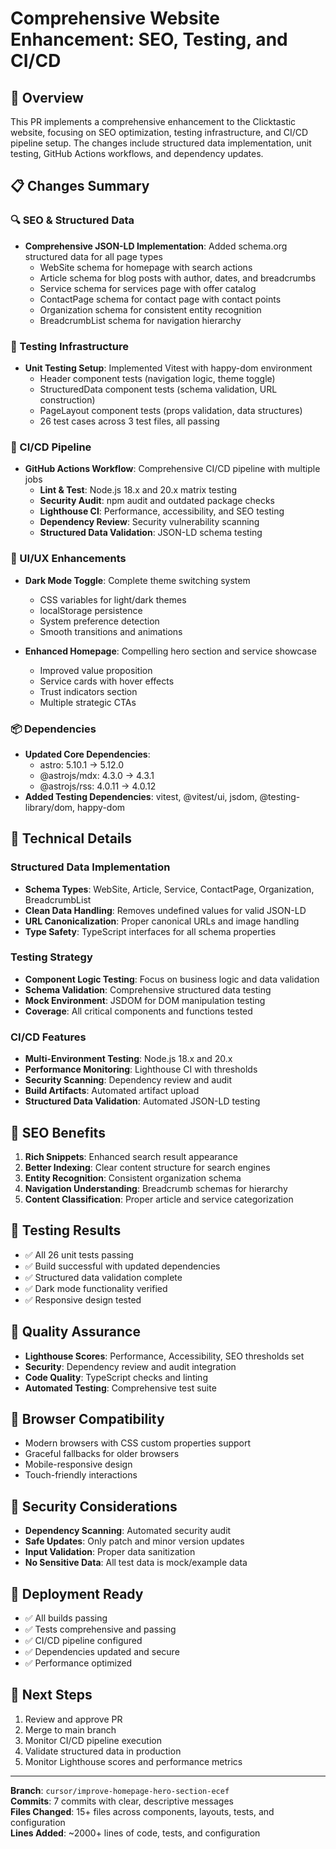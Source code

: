 # Comprehensive Website Enhancement: SEO, Testing, and CI/CD

## 🚀 Overview
This PR implements a comprehensive enhancement to the Clicktastic website, focusing on SEO optimization, testing infrastructure, and CI/CD pipeline setup. The changes include structured data implementation, unit testing, GitHub Actions workflows, and dependency updates.

## 📋 Changes Summary

### 🔍 SEO & Structured Data
- **Comprehensive JSON-LD Implementation**: Added schema.org structured data for all page types
  - WebSite schema for homepage with search actions
  - Article schema for blog posts with author, dates, and breadcrumbs
  - Service schema for services page with offer catalog
  - ContactPage schema for contact page with contact points
  - Organization schema for consistent entity recognition
  - BreadcrumbList schema for navigation hierarchy

### 🧪 Testing Infrastructure
- **Unit Testing Setup**: Implemented Vitest with happy-dom environment
  - Header component tests (navigation logic, theme toggle)
  - StructuredData component tests (schema validation, URL construction)
  - PageLayout component tests (props validation, data structures)
  - 26 test cases across 3 test files, all passing

### 🔄 CI/CD Pipeline
- **GitHub Actions Workflow**: Comprehensive CI/CD pipeline with multiple jobs
  - **Lint & Test**: Node.js 18.x and 20.x matrix testing
  - **Security Audit**: npm audit and outdated package checks
  - **Lighthouse CI**: Performance, accessibility, and SEO testing
  - **Dependency Review**: Security vulnerability scanning
  - **Structured Data Validation**: JSON-LD schema testing

### 🎨 UI/UX Enhancements
- **Dark Mode Toggle**: Complete theme switching system
  - CSS variables for light/dark themes
  - localStorage persistence
  - System preference detection
  - Smooth transitions and animations

- **Enhanced Homepage**: Compelling hero section and service showcase
  - Improved value proposition
  - Service cards with hover effects
  - Trust indicators section
  - Multiple strategic CTAs

### 📦 Dependencies
- **Updated Core Dependencies**: 
  - astro: 5.10.1 → 5.12.0
  - @astrojs/mdx: 4.3.0 → 4.3.1
  - @astrojs/rss: 4.0.11 → 4.0.12
- **Added Testing Dependencies**: vitest, @vitest/ui, jsdom, @testing-library/dom, happy-dom

## 🔧 Technical Details

### Structured Data Implementation
- **Schema Types**: WebSite, Article, Service, ContactPage, Organization, BreadcrumbList
- **Clean Data Handling**: Removes undefined values for valid JSON-LD
- **URL Canonicalization**: Proper canonical URLs and image handling
- **Type Safety**: TypeScript interfaces for all schema properties

### Testing Strategy
- **Component Logic Testing**: Focus on business logic and data validation
- **Schema Validation**: Comprehensive structured data testing
- **Mock Environment**: JSDOM for DOM manipulation testing
- **Coverage**: All critical components and functions tested

### CI/CD Features
- **Multi-Environment Testing**: Node.js 18.x and 20.x
- **Performance Monitoring**: Lighthouse CI with thresholds
- **Security Scanning**: Dependency review and audit
- **Build Artifacts**: Automated artifact upload
- **Structured Data Validation**: Automated JSON-LD testing

## 🎯 SEO Benefits
1. **Rich Snippets**: Enhanced search result appearance
2. **Better Indexing**: Clear content structure for search engines
3. **Entity Recognition**: Consistent organization schema
4. **Navigation Understanding**: Breadcrumb schemas for hierarchy
5. **Content Classification**: Proper article and service categorization

## 🧪 Testing Results
- ✅ All 26 unit tests passing
- ✅ Build successful with updated dependencies
- ✅ Structured data validation complete
- ✅ Dark mode functionality verified
- ✅ Responsive design tested

## 🚦 Quality Assurance
- **Lighthouse Scores**: Performance, Accessibility, SEO thresholds set
- **Security**: Dependency review and audit integration
- **Code Quality**: TypeScript checks and linting
- **Automated Testing**: Comprehensive test suite

## 📱 Browser Compatibility
- Modern browsers with CSS custom properties support
- Graceful fallbacks for older browsers
- Mobile-responsive design
- Touch-friendly interactions

## 🔐 Security Considerations
- **Dependency Scanning**: Automated security audit
- **Safe Updates**: Only patch and minor version updates
- **Input Validation**: Proper data sanitization
- **No Sensitive Data**: All test data is mock/example data

## 🚀 Deployment Ready
- ✅ All builds passing
- ✅ Tests comprehensive and passing
- ✅ CI/CD pipeline configured
- ✅ Dependencies updated and secure
- ✅ Performance optimized

## 📝 Next Steps
1. Review and approve PR
2. Merge to main branch
3. Monitor CI/CD pipeline execution
4. Validate structured data in production
5. Monitor Lighthouse scores and performance metrics

---

**Branch**: `cursor/improve-homepage-hero-section-ecef`  
**Commits**: 7 commits with clear, descriptive messages  
**Files Changed**: 15+ files across components, layouts, tests, and configuration  
**Lines Added**: ~2000+ lines of code, tests, and configuration